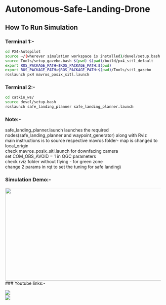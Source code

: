 # Autonomous-Safe-Landing-Drone



## How To Run Simulation

### Terminal 1:-
```bash
cd PX4-Autopilot
source ~/(wherever simulation workspace is installed)/devel/setup.bash
source Tools/setup_gazebo.bash $(pwd) $(pwd)/build/px4_sitl_default
export ROS_PACKAGE_PATH=$ROS_PACKAGE_PATH:$(pwd)
export ROS_PACKAGE_PATH=$ROS_PACKAGE_PATH:$(pwd)/Tools/sitl_gazebo
roslaunch px4 mavros_posix_sitl.launch
```
### Terminal 2:-
```bash
cd catkin_ws/
source devel/setup.bash
roslaunch safe_landing_planner safe_landing_planner.launch
```
### Note:-
safe_landing_planner.launch launches the required nodes(safe_landing_planner and waypoint_generator) along with Rviz\
main instructions is to source respective mavros folder- map is changed to local_origin \
check mavros_posix_sitl.launch for downfacing camera\
set  COM_OBS_AVOID = 1 in QGC parameters\
check rviz folder without flying -  for green zone\
change 2 params in rqt to set the tuning for safe landing\

### Simulation Demo:-

<img src="ttps://github.com/Garuda-IIITH-RRC/Autonomous_Safe_Landing_Drone_Simulation/blob/master/land_simulation.gif" width="1000" height="300">
### Youtube links:-

[![](https://img.youtube.com/vi/377WQKVdjBY/0.jpg)](https://www.youtube.com/watch?v=377WQKVdjBY)\
[![](https://img.youtube.com/vi/IrvUYQut9FI/0.jpg)](https://www.youtube.com/watch?v=IrvUYQut9FI)
